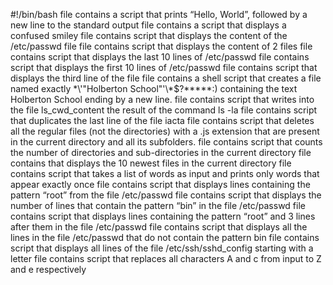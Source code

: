 #!/bin/bash
file contains a script that prints “Hello, World”, followed by a new line to the standard output
file contains a script that displays a confused smiley
file contains script that displays  the content of the /etc/passwd file
file contains script that displays the content of 2 files
file contains script that displays the last 10 lines of /etc/passwd
file contains script that displays the first 10 lines of /etc/passwd
file contains script that displays the third line of the file 
file contains a shell script that creates a file named exactly \*\\'"Holberton School"\'\\*$\?\*\*\*\*\*:) containing the text Holberton School ending by a new line.
file contains script that writes into the file ls_cwd_content the result of the command ls -la
file contains script that duplicates the last line of the file iacta
file contains script that deletes all the regular files (not the directories) with a .js extension that are present in the current directory and all its subfolders.
file contains script that counts the number of directories and sub-directories in the current directory
file contains that displays the 10 newest files in the current directory
file contains script that takes a list of words as input and prints only words that appear exactly once
file contains script that displays lines containing the pattern “root” from the file /etc/passwd
file contains script that displays the number of lines that contain the pattern “bin” in the file /etc/passwd
file contains script that displays  lines containing the pattern “root” and 3 lines after them in the file /etc/passwd
file contains script that displays all the lines in the file /etc/passwd that do not contain the pattern bin
file contains script that displays all lines of the file /etc/ssh/sshd_config starting with a letter
file contains script that replaces all characters A and c from input to Z and e respectively
